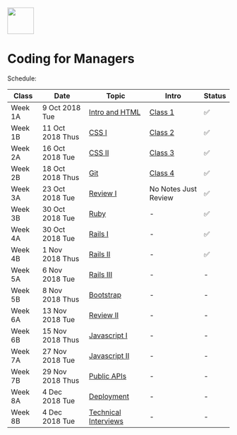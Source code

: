 # <img src="https://cloud.githubusercontent.com/assets/8397980/19818474/bd21af4c-9d04-11e6-8df6-1ed154718dce.png" height="60">

# Coding for Managers

Schedule:

| Class | Date | Topic | Intro | Status |
|-----|------|------|------|------|
| Week 1A | 9 Oct 2018 Tue | [Intro and HTML](intro) | [Class 1](intro/intro.md) | ✅ |
| Week 1B | 11 Oct 2018 Thus | [CSS I](css-1) | [Class 2](css-1/intro.md) | ✅ |
| Week 2A | 16 Oct 2018 Tue | [CSS II](css-2) | [Class 3](css-2/intro.md) | ✅ |
| Week 2B | 18 Oct 2018 Thus | [Git](git) | [Class 4](git/intro.md) | ✅ |
| Week 3A | 23 Oct 2018 Tue | [Review I](review-1) | No Notes Just Review | ✅ |
| Week 3B | 30 Oct 2018 Tue | [Ruby](ruby) | - | ✅ |
| Week 4A | 30 Oct 2018 Tue | [Rails I](rails-1) | - | ✅ |
| Week 4B | 1 Nov 2018 Thus | [Rails II](rails-2) | - | ✅ |
| Week 5A | 6 Nov 2018 Tue | [Rails III](rails-3) | - | - |
| Week 5B | 8 Nov 2018 Thus | [Bootstrap](bootstrap) | - | - |
| Week 6A | 13 Nov 2018 Tue | [Review II](review-2) | - | - |
| Week 6B | 15 Nov 2018 Thus  | [Javascript I](javascript-1) | - | - |
| Week 7A | 27 Nov 2018 Tue | [Javascript II](javascript-2) | - | - |
| Week 7B | 29 Nov 2018 Thus | [Public APIs](public-apis) | - | - |
| Week 8A | 4 Dec 2018 Tue | [Deployment](deployment) | - | - |
| Week 8B | 4 Dec 2018 Tue | [Technical Interviews](technical-interview) | - | - |
